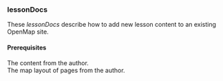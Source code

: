 ### lessonDocs
These *lessonDocs* describe how to add new lesson content to an existing OpenMap site.

#### Prerequisites
The content from the author.  
The map layout of pages from the author.

